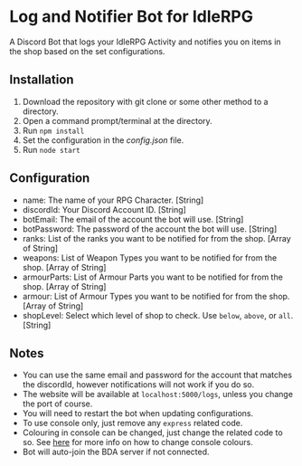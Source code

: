 # Log and Notifier Bot for IdleRPG

A Discord Bot that logs your IdleRPG Activity and notifies you on items in the shop based on the set configurations.

## Installation

1. Download the repository with git clone or some other method to a directory.
2. Open a command prompt/terminal at the directory.
3. Run `npm install`
4. Set the configuration in the *config.json* file.
5. Run `node start`

## Configuration

- name: The name of your RPG Character. [String]
- discordId: Your Discord Account ID. [String]
- botEmail: The email of the account the bot will use. [String]
- botPassword: The password of the account the bot will use. [String]
- ranks: List of the ranks you want to be notified for from the shop. [Array of String]
- weapons: List of Weapon Types you want to be notified for from the shop. [Array of String]
- armourParts: List of Armour Parts you want to be notified for from the shop. [Array of String]
- armour: List of Armour Types you want to be notified for from the shop. [Array of String]
- shopLevel: Select which level of shop to check. Use `below`, `above`, or `all`. [String]

## Notes

- You can use the same email and password for the account that matches the discordId, however notifications will not work if you do so.
- The website will be available at `localhost:5000/logs`, unless you change the port of course.
- You will need to restart the bot when updating configurations.
- To use console only, just remove any `express` related code.
- Colouring in console can be changed, just change the related code to so. See [here](https://github.com/bluejamesbond/Scribe.js/wiki/4-%C2%B7-API-%3A-Console2) for more info on how to change console colours.
- Bot will auto-join the BDA server if not connected.
